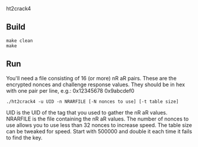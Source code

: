 ht2crack4



Build
-----

```
make clean
make
```

Run
---

You'll need a file consisting of 16 (or more) nR aR pairs.  These are the
encrypted nonces and challenge response values.  They should be in hex with
one pair per line, e.g.:
0x12345678 0x9abcdef0

```
./ht2crack4 -u UID -n NRARFILE [-N nonces to use] [-t table size]
```

UID is the UID of the tag that you used to gather the nR aR values.
NRARFILE is the file containing the nR aR values.
The number of nonces to use allows you to use less than 32 nonces to increase
speed.
The table size can be tweaked for speed.  Start with 500000 and double it each
time it fails to find the key.


